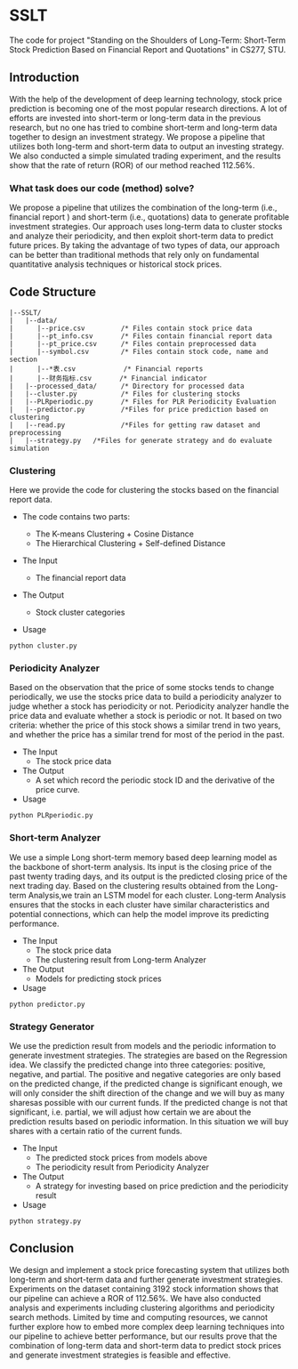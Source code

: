 # SSLT

The code for project "Standing on the Shoulders of Long-Term: Short-Term Stock Prediction Based on Financial Report and Quotations" in CS277, STU.

## Introduction

With the help of the development of deep learning technology, stock price prediction is becoming one of the most popular research directions. A lot of efforts are invested into short-term or long-term data in the previous research, but no one has tried to combine short-term and long-term data together to design an investment strategy. We propose a pipeline that utilizes both long-term and short-term data to output an investing strategy. We also conducted a simple simulated trading experiment, and the results show that the rate of return (ROR) of our method reached 112.56%.

### **What task does our code (method) solve?**

We propose a pipeline that utilizes the combination of the long-term (i.e., financial report ) and short-term (i.e., quotations) data to generate profitable investment strategies. Our approach uses long-term data to cluster stocks and analyze their periodicity, and then exploit short-term data to predict future prices. By taking the advantage of two types of data, our approach can be better than traditional methods that rely only on fundamental quantitative analysis techniques or historical stock prices.

## Code Structure

```
|--SSLT/
|   |--data/
|      |--price.csv 		/* Files contain stock price data
|      |--pt_info.csv 		/* Files contain financial report data
|      |--pt_price.csv 		/* Files contain preprocessed data
|      |--symbol.csv 		/* Files contain stock code, name and section
|      |--*表.csv 			/* Financial reports
|      |--财务指标.csv 		 /* Financial indicator
|   |--processed_data/ 		/* Directory for processed data
|   |--cluster.py 			/* Files for clustering stocks
|   |--PLRperiodic.py 		/* Files for PLR Periodicity Evaluation
|   |--predictor.py 		/*Files for price prediction based on clustering
|   |--read.py 				/*Files for getting raw dataset and preprocessing
|   |--strategy.py   /*Files for generate strategy and do evaluate simulation
```



### Clustering

Here we provide the code for clustering the stocks based on the financial report data.

- The code contains two parts:
  - The K-means Clustering + Cosine Distance
  - The Hierarchical Clustering + Self-defined Distance

- The Input
  - The financial report data
- The Output
  - Stock cluster categories
- Usage

```
python cluster.py
```



### Periodicity Analyzer

Based on the observation that the price of some stocks tends to change periodically, we use the stocks price data to build a periodicity analyzer to judge whether a stock has periodicity or not. Periodicity analyzer handle the price data and evaluate whether a stock is periodic or not. It based on two criteria: whether the price of this stock shows a similar trend in two years, and whether the price has a similar trend for most of the period in the past.

- The Input
  - The stock price data
- The Output
  - A set which record the periodic stock ID and the derivative of the price curve.
- Usage

```
python PLRperiodic.py
```



### Short-term Analyzer

We use a simple Long short-term memory based deep learning model as the backbone of short-term analysis. Its input is the closing price of the past twenty trading days, and its output is the predicted closing price of the next trading day. Based on the clustering results obtained from the Long-term Analysis,we train an LSTM model for each cluster. Long-term Analysis ensures that the stocks in each cluster have similar characteristics and potential connections, which can help the model improve its predicting performance.

- The Input
  - The stock price data
  - The clustering result from Long-term Analyzer
- The Output
  - Models for predicting stock prices
- Usage

```
python predictor.py
```



### Strategy Generator

We use the prediction result from models and the periodic information to generate investment strategies. The strategies are based on the Regression idea. We classify the predicted change into three categories: positive, negative, and partial. The positive and negative categories are only based on the predicted change, if the predicted change is significant enough, we will only consider the shift direction of the change and we will buy as many sharesas possible with our current funds. 
If the predicted change is not that significant, i.e. partial, we will adjust how certain we are about the prediction results based on periodic information. In this situation we will buy shares with a certain ratio of the current funds.

- The Input
  - The predicted stock prices from models above
  - The periodicity result from Periodicity Analyzer
- The Output
  - A strategy for investing based on price prediction and the periodicity result
- Usage

```
python strategy.py
```



## Conclusion

We design and implement a stock price forecasting system that utilizes both long-term and short-term data and further generate investment strategies. Experiments on the dataset containing 3192 stock information shows that our pipeline can achieve a ROR of 112.56%. We have also conducted analysis and experiments including clustering algorithms and periodicity search methods. Limited by time and computing resources, we cannot further explore how to embed more complex deep learning techniques into our pipeline to achieve better performance, but our results prove that the combination of long-term data and short-term data to predict stock prices and generate investment strategies is feasible and effective.
